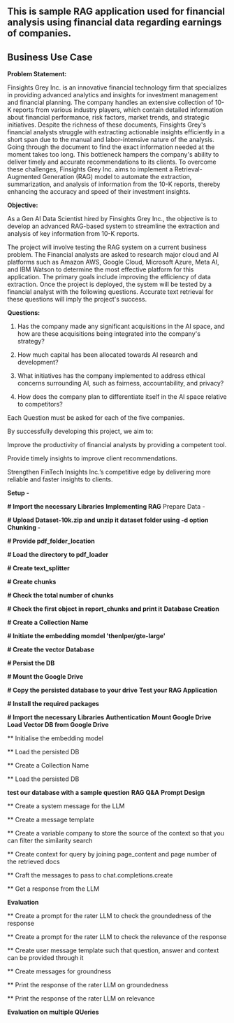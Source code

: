 ## This is sample RAG application used for financial analysis using financial data regarding earnings of companies.
## Business Use Case

**Problem Statement:**

Finsights Grey Inc. is an innovative financial technology firm that specializes in providing advanced analytics and insights for investment management and financial planning. The company handles an extensive collection of 10-K reports from various industry players, which contain detailed information about financial performance, risk factors, market trends, and strategic initiatives. Despite the richness of these documents, Finsights Grey's financial analysts struggle with extracting actionable insights efficiently in a short span due to the manual and labor-intensive nature of the analysis. Going through the document to find the exact information needed at the moment takes too long. This bottleneck hampers the company's ability to deliver timely and accurate recommendations to its clients. To overcome these challenges, Finsights Grey Inc. aims to implement a Retrieval-Augmented Generation (RAG) model to automate the extraction, summarization, and analysis of information from the 10-K reports, thereby enhancing the accuracy and speed of their investment insights.

**Objective:**

As a Gen AI Data Scientist hired by Finsights Grey Inc., the objective is to develop an advanced RAG-based system to streamline the extraction and analysis of key information from 10-K reports.

The project will involve testing the RAG system on a current business problem. The Financial analysts are asked to research major cloud and AI platforms such as Amazon AWS, Google Cloud, Microsoft Azure, Meta AI, and IBM Watson to determine the most effective platform for this application. The primary goals include improving the efficiency of data extraction. Once the project is deployed, the system will be tested by a financial analyst with the following questions. Accurate text retrieval for these questions will imply the project's success.

**Questions:**

1. Has the company made any significant acquisitions in the AI space, and how are these acquisitions being integrated into the company's strategy?

2. How much capital has been allocated towards AI research and development?

3. What initiatives has the company implemented to address ethical concerns surrounding AI, such as fairness, accountability, and privacy?

4. How does the company plan to differentiate itself in the AI space relative to competitors?

Each Question must be asked for each of the five companies.

By successfully developing this project, we aim to:

Improve the productivity of financial analysts by providing a competent tool.

Provide timely insights to improve client recommendations.

Strengthen FinTech Insights Inc.’s competitive edge by delivering more reliable and faster insights to clients.



**Setup -** 

  **# Import the necessary Libraries**
**Implementing RAG**
Prepare Data - 

  **# Upload Dataset-10k.zip and unzip it dataset folder using -d option**
**Chunking -** 

  **# Provide pdf_folder_location**

  **# Load the directory to pdf_loader**
  
  **# Create text_splitter**
  
  **# Create chunks**
  
  **# Check the total number of chunks**
 
  **# Check the first object in report_chunks and print it**
**Database Creation**

  **# Create a Collection Name**
  
  **# Initiate the embedding momdel 'thenlper/gte-large'**
  
  **# Create the vector Database**
  
  **# Persist the DB**
  
  **# Mount the Google Drive**
  
  **# Copy the persisted database to your drive**
**Test your RAG Application**

  **# Install the required packages**
  
  **# Import the necessary Libraries**
**Authentication**
**Mount Google Drive**
**Load Vector DB from Google Drive**

  ** Initialise the embedding model
  
  ** Load the persisted DB
  
  ** Create a Collection Name
  
  ** Load the persisted DB
  
**test our database with a sample question**
**RAG Q&A**
**Prompt Design**

  ** Create a system message for the LLM
  
  ** Create a message template
  
  ** Create a variable company to store the source of the context so that you can filter the similarity search
  
  ** Create context for query by joining page_content and page number of the retrieved docs
  
  ** Craft the messages to pass to chat.completions.create
  
  ** Get a response from the LLM
  
**Evaluation**

  ** Create a prompt for the rater LLM to check the groundedness of the response
  
  ** Create a prompt for the rater LLM to check the relevance of the response
  
  ** Create user message template such that question, answer and context can be provided through it
  
  ** Create messages for groundness
  
  ** Print the response of the rater LLM on groundedness
  
  ** Print the response of the rater LLM on relevance
  
**Evaluation on multiple QUeries**

  
  
  

